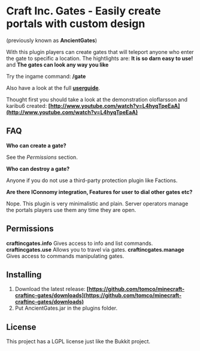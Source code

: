 # Craft Inc. Gates - Easily create portals with custom design

(previously known as __AncientGates__)

With this plugin players can create gates that will teleport anyone who enter the gate to specific a location.
The hightlights are: __It is so darn easy to use!__ and __The gates can look any way you like__

Try the ingame command: __/gate__

Also have a look at the full __[userguide](http://www.craftinc.de/blog/?p=255)__.

Thought first you should take a look at the demonstration oloflarsson and karibu6 created:
__[http://www.youtube.com/watch?v=L4hyqTpeEaA](http://www.youtube.com/watch?v=L4hyqTpeEaA)__


## FAQ

__Who can create a gate?__

See the _Permissions_ section.

__Who can destroy a gate?__

Anyone if you do not use a third-party protection plugin like Factions.

__Are there IConnomy integration, Features for user to dial other gates etc?__

Nope. This plugin is very minimalistic and plain. Server operators manage the portals players use them any time they are open.

## Permissions

 __craftincgates.info__
    Gives access to info and list commands.
  __craftincgates.use__
    Allows you to travel via gates.
  __craftincgates.manage__
    Gives access to commands manipulating gates.

## Installing

1. Download the latest release: __[https://github.com/tomco/minecraft-craftinc-gates/downloads](https://github.com/tomco/minecraft-craftinc-gates/downloads)__
2. Put AncientGates.jar in the plugins folder.

## License

This project has a LGPL license just like the Bukkit project.
